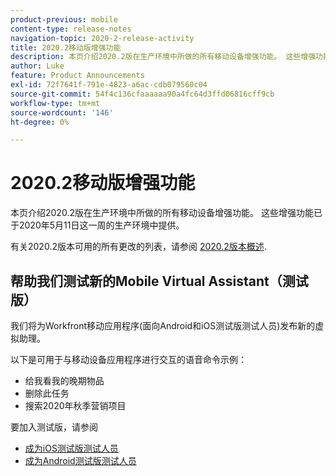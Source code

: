 ```yaml
---
product-previous: mobile
content-type: release-notes
navigation-topic: 2020-2-release-activity
title: 2020.2移动版增强功能
description: 本页介绍2020.2版在生产环境中所做的所有移动设备增强功能。 这些增强功能已于2020年5月11日这一周的生产环境中提供。
author: Luke
feature: Product Announcements
exl-id: 72f7641f-791e-4823-a6ac-cdb079560c04
source-git-commit: 54f4c136cfaaaaaa90a4fc64d3ffd06816cff9cb
workflow-type: tm+mt
source-wordcount: '146'
ht-degree: 0%

---
```


# 2020.2移动版增强功能

本页介绍2020.2版在生产环境中所做的所有移动设备增强功能。 这些增强功能已于2020年5月11日这一周的生产环境中提供。

有关2020.2版本可用的所有更改的列表，请参阅 [2020.2版本概述](../../../product-announcements/product-releases/2020.2.-release-activity/2020.2-release-overview.md).

## 帮助我们测试新的Mobile Virtual Assistant（测试版）

我们将为Workfront移动应用程序(面向Android和iOS测试版测试人员)发布新的虚拟助理。

以下是可用于与移动设备应用程序进行交互的语音命令示例：

* 给我看我的晚期物品
* 删除此任务
* 搜索2020年秋季营销项目

要加入测试版，请参阅

* [成为iOS测试版测试人员](../../../workfront-basics/mobile-apps/using-the-workfront-mobile-app/ios-beta-tester.md)
* [成为Android测试版测试人员](../../../workfront-basics/mobile-apps/using-the-workfront-mobile-app/android-beta-tester.md)
